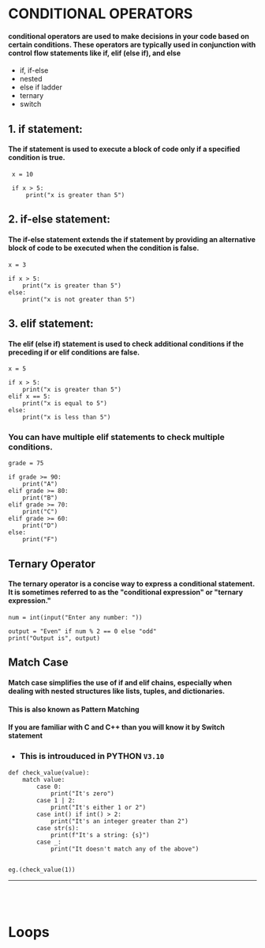# CONDITIONAL OPERATORS
#### conditional operators are used to make decisions in your code based on certain conditions. These operators are typically used in conjunction with control flow statements like if, elif (else if), and else

- if, if-else
- nested
- else if ladder
- ternary
- switch

## 1. if statement:
#### The if statement is used to execute a block of code only if a specified condition is true.
  ```
   x = 10

   if x > 5:
       print("x is greater than 5")
  ```

## 2. if-else statement:
#### The if-else statement extends the if statement by providing an alternative block of code to be executed when the condition is false.
```
x = 3

if x > 5:
    print("x is greater than 5")
else:
    print("x is not greater than 5")
```
## 3. elif statement:
#### The elif (else if) statement is used to check additional conditions if the preceding if or elif conditions are false.
```
x = 5

if x > 5:
    print("x is greater than 5")
elif x == 5:
    print("x is equal to 5")
else:
    print("x is less than 5")

```

### You can have multiple elif statements to check multiple conditions.
```
grade = 75

if grade >= 90:
    print("A")
elif grade >= 80:
    print("B")
elif grade >= 70:
    print("C")
elif grade >= 60:
    print("D")
else:
    print("F")
```
## Ternary Operator
#### The ternary operator is a concise way to express a conditional statement. It is sometimes referred to as the "conditional expression" or "ternary expression." 

```
num = int(input("Enter any number: "))

output = "Even" if num % 2 == 0 else "odd"
print("Output is", output)
```


## Match Case
#### Match case simplifies the use of if and elif chains, especially when dealing with nested structures like lists, tuples, and dictionaries.
#### This is also known as **Pattern Matching**
#### If you are familiar with C and C++ than you will know it by Switch statement

- ### This is introuduced in **PYTHON** `V3.10`

```
def check_value(value):
    match value:
        case 0:
            print("It's zero")
        case 1 | 2:
            print("It's either 1 or 2")
        case int() if int() > 2:
            print("It's an integer greater than 2")
        case str(s):
            print(f"It's a string: {s}")
        case _:
            print("It doesn't match any of the above")


eg.(check_value(1))
```

<hr>
<br><br>

# Loops